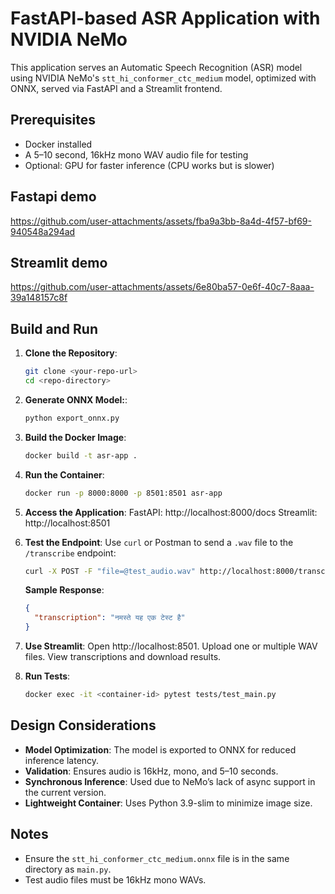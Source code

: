 # FastAPI-based ASR Application with NVIDIA NeMo

This application serves an Automatic Speech Recognition (ASR) model using NVIDIA NeMo's `stt_hi_conformer_ctc_medium` model, optimized with ONNX, served via FastAPI and a Streamlit frontend.

## Prerequisites
- Docker installed
- A 5–10 second, 16kHz mono WAV audio file for testing
- Optional: GPU for faster inference (CPU works but is slower)

## Fastapi demo

https://github.com/user-attachments/assets/fba9a3bb-8a4d-4f57-bf69-940548a294ad


## Streamlit demo

https://github.com/user-attachments/assets/6e80ba57-0e6f-40c7-8aaa-39a148157c8f



## Build and Run
1. **Clone the Repository**:
   ```bash
   git clone <your-repo-url>
   cd <repo-directory>
   ```

2. **Generate ONNX Model:**:
   ```bash
   python export_onnx.py
   ```

3. **Build the Docker Image**:
   ```bash
   docker build -t asr-app .
   ```

4. **Run the Container**:
   ```bash
   docker run -p 8000:8000 -p 8501:8501 asr-app
   ```

5. **Access the Application**:
   FastAPI: http://localhost:8000/docs
   Streamlit: http://localhost:8501

6. **Test the Endpoint**:
   Use `curl` or Postman to send a `.wav` file to the `/transcribe` endpoint:
   ```bash
   curl -X POST -F "file=@test_audio.wav" http://localhost:8000/transcribe
   ```

   **Sample Response**:
   ```json
   {
     "transcription": "नमस्ते यह एक टेस्ट है"
   }
   ```
7. **Use Streamlit**:
   Open http://localhost:8501.
   Upload one or multiple WAV files.
   View transcriptions and download results.

8. **Run Tests**:
   ```bash
   docker exec -it <container-id> pytest tests/test_main.py
   ```

## Design Considerations
- **Model Optimization**: The model is exported to ONNX for reduced inference latency.
- **Validation**: Ensures audio is 16kHz, mono, and 5–10 seconds.
- **Synchronous Inference**: Used due to NeMo’s lack of async support in the current version.
- **Lightweight Container**: Uses Python 3.9-slim to minimize image size.

## Notes
- Ensure the `stt_hi_conformer_ctc_medium.onnx` file is in the same directory as `main.py`.
- Test audio files must be 16kHz mono WAVs.
